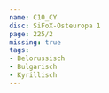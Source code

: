 ```yaml
---
name: C10_CY
disc: SiFoX-Osteuropa 1
page: 225/2
missing: true
tags:
- Belorussisch
- Bulgarisch
- Kyrillisch
---
```


